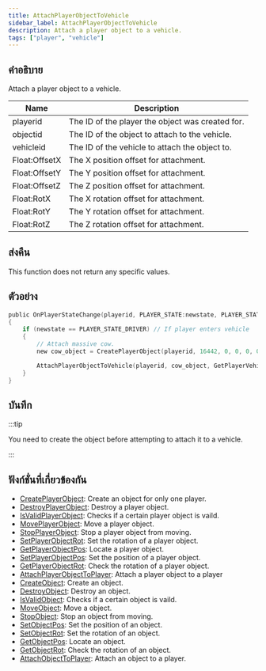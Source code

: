 ```yaml
---
title: AttachPlayerObjectToVehicle
sidebar_label: AttachPlayerObjectToVehicle
description: Attach a player object to a vehicle.
tags: ["player", "vehicle"]
---
```


## คำอธิบาย

Attach a player object to a vehicle.

| Name          | Description                                      |
| ------------- | ------------------------------------------------ |
| playerid      | The ID of the player the object was created for. |
| objectid      | The ID of the object to attach to the vehicle.   |
| vehicleid     | The ID of the vehicle to attach the object to.   |
| Float:OffsetX | The X position offset for attachment.            |
| Float:OffsetY | The Y position offset for attachment.            |
| Float:OffsetZ | The Z position offset for attachment.            |
| Float:RotX    | The X rotation offset for attachment.            |
| Float:RotY    | The Y rotation offset for attachment.            |
| Float:RotZ    | The Z rotation offset for attachment.            |

## ส่งคืน

This function does not return any specific values.

## ตัวอย่าง

```c
public OnPlayerStateChange(playerid, PLAYER_STATE:newstate, PLAYER_STATE:oldstate)
{
    if (newstate == PLAYER_STATE_DRIVER) // If player enters vehicle
    {
        // Attach massive cow.
        new cow_object = CreatePlayerObject(playerid, 16442, 0, 0, 0, 0, 0, 0);

        AttachPlayerObjectToVehicle(playerid, cow_object, GetPlayerVehicleID(playerid), 0.0, 0.0, 1.0, 0.0, 0.0, 0.0);
    }
}
```

## บันทึก

:::tip

You need to create the object before attempting to attach it to a vehicle.

:::

## ฟังก์ชั่นที่เกี่ยวข้องกัน

- [CreatePlayerObject](../../scripting/functions/CreateObject.md): Create an object for only one player.
- [DestroyPlayerObject](../../scripting/functions/DestroyObject.md): Destroy a player object.
- [IsValidPlayerObject](../../scripting/functions/IsValidObject.md): Checks if a certain player object is vaild.
- [MovePlayerObject](../../scripting/functions/MoveObject.md): Move a player object.
- [StopPlayerObject](../../scripting/functions/StopObject.md): Stop a player object from moving.
- [SetPlayerObjectRot](../../scripting/functions/SetPlayerObjectRot.md): Set the rotation of a player object.
- [GetPlayerObjectPos](../../scripting/functions/GetPlayerObjectPos.md): Locate a player object.
- [SetPlayerObjectPos](../../scripting/functions/SetPlayerObjectPos.md): Set the position of a player object.
- [GetPlayerObjectRot](../../scripting/functions/GetPlayerObjectRot.md): Check the rotation of a player object.
- [AttachPlayerObjectToPlayer](../../scripting/functions/AttachPlayerObjectToPlayer.md): Attach a player object to a player
- [CreateObject](../../scripting/functions/CreateObject.md): Create an object.
- [DestroyObject](../../scripting/functions/DestroyObject.md): Destroy an object.
- [IsValidObject](../../scripting/functions/IsValidObject.md): Checks if a certain object is vaild.
- [MoveObject](../../scripting/functions/MoveObject.md): Move a object.
- [StopObject](../../scripting/functions/StopObject.md): Stop an object from moving.
- [SetObjectPos](../../scripting/functions/SetObjectPos.md): Set the position of an object.
- [SetObjectRot](../../scripting/functions/SetObjectRot.md): Set the rotation of an object.
- [GetObjectPos](../../scripting/functions/GetObjectPos.md): Locate an object.
- [GetObjectRot](../../scripting/functions/GetObjectRot.md): Check the rotation of an object.
- [AttachObjectToPlayer](../../scripting/functions/AttachObjectToPlayer.md): Attach an object to a player.
